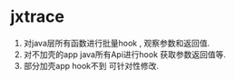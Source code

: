 # jxtrace
1. 对java层所有函数进行批量hook , 观察参数和返回值.
2. 对不加壳的app java所有Api进行hook 获取参数返回值等.
3. 部分加壳app hook不到 可针对性修改.
